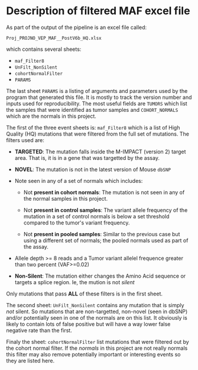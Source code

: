 # Description of filtered MAF excel file

As part of the output of the pipeline is an excel file called:

`Proj_PROJNO_VEP_MAF__PostV6b_HQ.xlsx`

which contains several sheets:
- `maf_Filter8`
- `UnFilt_NonSilent`
- `cohortNormalFilter`
- `PARAMS`

The last sheet `PARAMS` is a listing of arguments and parameters used by the program that generated this file. It is mostly to track the version number and inputs used for reproducibility. The most useful fields are `TUMORS` which list the samples that were identified as tumor samples and `COHORT_NORMALS` which are the normals in this project.

The first of the three event sheets is: `maf_Filter8` which is a list of High Quality (HQ) mutations that were filtered from the full set of mutations. The filters used are:

- **TARGETED**: The mutation falls inside the M-IMPACT (version 2) target area. That is, it is in a gene that was targetted by the assay.

- **NOVEL**: The mutation is not in the latest version of Mouse `dbSNP`

- Note seen in any of a set of normals which includes:

    - Not **present in cohort normals**: The mutation is not seen in any of the normal samples in this project.

    - Not **present in control samples**: The variant allele frequency of the mutation in a set of control normals is below a set threshold compared to the tumor's variant frequency.

    - Not **present in pooled samples**: Similar to the previous case but using a different set of normals; the pooled normals used as part of the assay.

- Allele depth >= 8 reads and a Tumor variant allelel frequence greater than two percent (VAF>=0.02)

- **Non-Silent**: The mutation either changes the Amino Acid sequence or targets a splice region. Ie, the mution is not _silent_

Only mutations that pass **ALL** of these filters is in the first sheet.

The second sheet: `UnFilt_NonSilent` contains any mutation that is simply _not_ silent. So mutations that are non-targetted, non-novel (seen in dbSNP) and/or potentially seen in one of the normals are on this list. It obviously is likely to contain lots of false positive but will have a way lower false negative rate than the first.

Finaly the sheet: `cohortNormalFilter` list mutations that were filtered out by the cohort normal filter. If the _normals_ in this project are not really normals this filter may also remove potentially important or interesting events so they are listed here.

